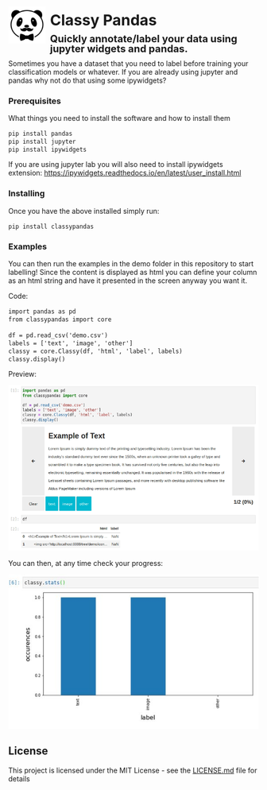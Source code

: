 <div style='display: flex; align-items:center;'>
    <img src="img/icon.jpg" alt="Classy Pandas" 
         style='width: 75px; height: 75px; padding-right: 15px;'/>
    <span style='height: 75px; padding:0; margin: -6px; font-weight: bold;'>
        <div style='font-size: 30px; line-height: 55px; padding: 0; margin: 0;'>
            Classy Pandas
        </div>
        <div style='font-size: 20px; line-height: 20px; padding: 0; margin: 0;'>
            Quickly annotate/label your data using jupyter widgets and pandas.
        </div>
    </span>
</div><br>
   
Sometimes you have a dataset that you need to label before training your classification models or whatever. If you are already using jupyter and pandas why not do that using some ipywidgets?

### Prerequisites

What things you need to install the software and how to install them

```
pip install pandas
pip install jupyter
pip install ipywidgets
```

If you are using jupyter lab you will also need to install ipywidgets extension:
https://ipywidgets.readthedocs.io/en/latest/user_install.html

### Installing

Once you have the above installed simply run:

```
pip install classypandas
```

### Examples

You can then run the examples in the demo folder in this repository to start labelling! Since the content is displayed as html you can define your column as an html string and have it presented in the screen anyway you want it.

Code:
```
import pandas as pd
from classypandas import core

df = pd.read_csv('demo.csv')
labels = ['text', 'image', 'other']
classy = core.Classy(df, 'html', 'label', labels)
classy.display()
```

Preview:

<img src="img/example1.gif" alt="Example 1"/>


You can then, at any time check your progress:

<img src="img/example2.jpg" alt="Example 1"/>


## License

This project is licensed under the MIT License - see the [LICENSE.md](LICENSE.md) file for details

